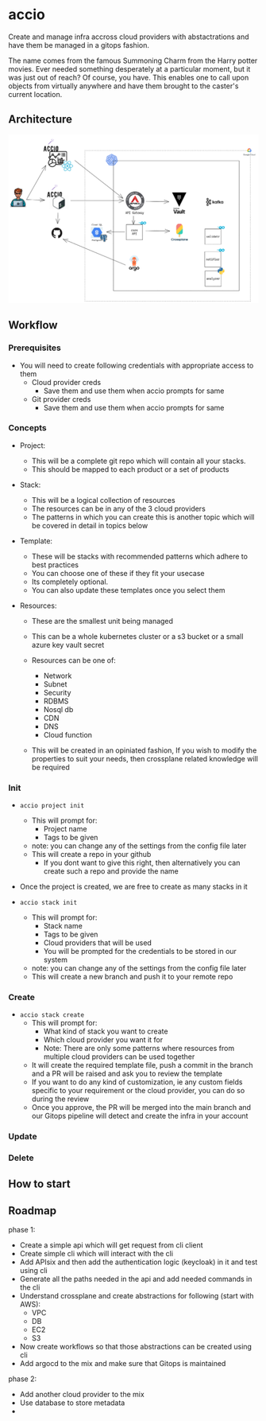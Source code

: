 # accio

Create and manage infra accross cloud providers with abstactrations and have them be managed in a gitops fashion.

The name comes from the famous Summoning Charm from the Harry potter movies. Ever needed something desperately at a particular moment, but it was just out of reach? Of course, you have. This enables one to call upon objects from virtually anywhere and have them brought to the caster's current location. 


## Architecture

![accio architecture](images/accio-workflow.png)



## Workflow


### Prerequisites

- You will need to create following credentials with appropriate access to them 
    - Cloud provider creds
        - Save them and use them when accio prompts for same
    - Git provider creds
        - Save them and use them when accio prompts for same
        
### Concepts

- Project:
    - This will be a complete git repo which will contain all your stacks. 
    - This should be mapped to each product or a set of products

- Stack:
    - This will be a logical collection of resources
    - The resources can be in any of the 3 cloud providers
    - The patterns in which you can create this is another topic which will be covered in detail in topics below

- Template:
    - These will be stacks with recommended patterns which adhere to best practices
    - You can choose one of these if they fit your usecase
    - Its completely optional.
    - You can also update these templates once you select them

- Resources:
    - These are the smallest unit being managed 
    - This can be a whole kubernetes cluster or a s3 bucket or a small azure key vault secret
    - Resources can be one of:
        - Network
        - Subnet
        - Security
        - RDBMS
        - Nosql db
        - CDN
        - DNS
        - Cloud function


    - This will be created in an opiniated fashion, If you wish to modify the properties to suit your needs, then crossplane related knowledge will be required



### Init

- `accio project init`
    - This will prompt for:
        - Project name
        - Tags to be given
    - note: you can change any of the settings from the config file later
    - This will create a repo in your github 
        - If you dont want to give this right, then alternatively you can create such a repo and provide the name
    
- Once the project is created, we are free to create as many stacks in it
- `accio stack init`
    - This will prompt for:
        - Stack name
        - Tags to be given
        - Cloud providers that will be used
        - You will be prompted for the credentials to be stored in our system
    - note: you can change any of the settings from the config file later
    - This will create a new branch and push it to your remote repo


### Create

- `accio stack create`
    - This will prompt for:
        - What kind of stack you want to create
        - Which cloud provider you want it for
        - Note: There are only some patterns where resources from multiple cloud providers can be used together
    - It will create the required template file, push a commit in the branch and a PR will be raised and ask you to review the template
    - If you want to do any kind of customization, ie any custom fields specific to your requirement or the cloud provider, you can do so during the review
    - Once you approve, the PR will be merged into the main branch and our Gitops pipeline will detect and create the infra in your account



### Update

<TODO>

### Delete

<TODO>


## How to start


## Roadmap

phase 1:

- Create a simple api which will get request from cli client
- Create simple cli which will interact with the cli
- Add APIsix and then add the authentication logic (keycloak) in it and test using cli
- Generate all the paths needed in the api and add needed commands in the cli
- Understand crossplane and create abstractions for following (start with AWS):
    - VPC
    - DB
    - EC2
    - S3
- Now create workflows so that those abstractions can be created using cli
- Add argocd to the mix and make sure that Gitops is maintained 

phase 2:

- Add another cloud provider to the mix
- Use database to store metadata
- 